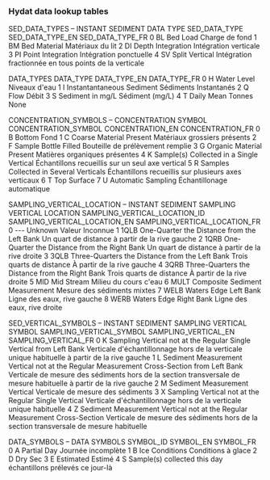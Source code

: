 
### Hydat data lookup tables
SED_DATA_TYPES – INSTANT SEDIMENT DATA TYPE
  SED_DATA_TYPE   SED_DATA_TYPE_EN                                        SED_DATA_TYPE_FR
0            BL           Bed Load                                          Charge de fond
1            BM       Bed Material                                        Matériaux du lit
2            DI  Depth Integration                                   Intégration verticale
3            PI  Point Integration                                  Intégration ponctuelle
4            SV     Split Vertical  Intégration fractionnée en tous points de la verticale


DATA_TYPES
  DATA_TYPE               DATA_TYPE_EN           DATA_TYPE_FR
0         H                Water Level          Niveaux d'eau
1         I  Instantantaneous Sediment  Sédiments Instantanés
2         Q                       Flow                  Débit
3         S           Sediment in mg/L        Sédiment (mg/L)
4         T          Daily Mean Tonnes                   None


CONCENTRATION_SYMBOLS – CONCENTRATION SYMBOL
  CONCENTRATION_SYMBOL                          CONCENTRATION_EN                                      CONCENTRATION_FR
0                    B                                    Bottom                                                  Fond
1                    C                   Coarse Material Present                          Matériaux grossiers présents
2                    F                      Sample Bottle Filled                      Bouteille de prélèvement remplie
3                    G                  Organic Material Present                         Matières organiques présentes
4                    K  Sample(s) Collected in a Single Vertical      Échantillons recueillis sur un seul axe vertical
5                    R    Samples Collected in Several Verticals  Échantillons recueillis sur plusieurs axes verticaux
6                    T                                       Top                                               Surface
7                    U                        Automatic Sampling                            Échantillonage automatique


SAMPLING_VERTICAL_LOCATION – INSTANT SEDIMENT SAMPLING VERTICAL LOCATION
  SAMPLING_VERTICAL_LOCATION_ID                    SAMPLING_VERTICAL_LOCATION_EN                        SAMPLING_VERTICAL_LOCATION_FR
0                           ---                                          Unknown                                      Valeur Inconnue
1                          1QLB      One-Quarter the Distance from the Left Bank      Un quart de distance à partir de la rive gauche
2                          1QRB     One-Quarter the Distance from the Right Bank      Un quart de distance à partir de la rive droite
3                          3QLB   Three-Quarters the Distance from the Left Bank  Trois quarts de distance À partir de la rive gauche
4                          3QRB  Three-Quarters the Distance from the Right Bank  Trois quarts de distance À partir de la rive droite
5                           MID                                       Mid Stream                                Milieu du cours c'eau
6                          MULT                   Composite Sediment Measurement                          Mesure des sédiments mixtes
7                          WELB                            Waters Edge Left Bank                          Ligne des eaux, rive gauche
8                          WERB                           Waters Edge Right Bank                          Ligne des eaux, rive droite


SED_VERTICAL_SYMBOLS – INSTANT SEDIMENT SAMPLING VERTICAL SYMBOL
  SAMPLING_VERTICAL_SYMBOL                                                                       SAMPLING_VERTICAL_EN
                             SAMPLING_VERTICAL_FR
0                        K                        Sampling Vertical not at the Regular Single Vertical from Left Bank                      Verticale d'échantillonnage hors de la verticale unique habituelle à partir de la rive gauche
1                        L  Sediment Measurement Vertical not at the Regular Measurement Cross-Section from Left Bank  Verticale de mesure des sédiments hors de la section transversale de mesure habituelle à partir de la rive gauche
2                        M                                                              Sediment Measurement Vertical
                Verticale de mesure des sédiments
3                        X                                       Sampling Vertical not at the Regular Single Vertical                                                 Verticale d'échantillonnage hors de la verticale unique habituelle
4                        Z                 Sediment Measurement Vertical not at the Regular Measurement Cross-Section                             Verticale de mesure des sédiments hors de la section transversale de mesure habituelle


DATA_SYMBOLS – DATA SYMBOLS
  SYMBOL_ID                     SYMBOL_EN                         SYMBOL_FR
0         A                   Partial Day                Journée incomplète
1         B                Ice Conditions                Conditions à glace
2         D                           Dry                               Sec
3         E                     Estimated                            Estimé
4         S  Sample(s) collected this day  échantillons prélevés ce jour-là